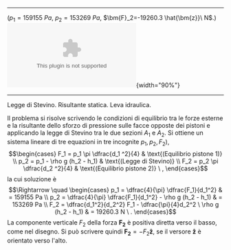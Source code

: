   ---------------------------------------------------------------------------- --------------------------------------------------
                                                                               
   ($p_1=159155\ Pa$, $p_2=153269\ Pa$, $\bm{F}_2=-19260.3 \hat{\bm{z}}\ N$.)   ![image](./fig/leva_idraulica1.eps){width="90%"}
  ---------------------------------------------------------------------------- --------------------------------------------------

Legge di Stevino. Risultante statica. Leva idraulica.

Il problema si risolve scrivendo le condizioni di equilibrio tra le
forze esterne e la risultante dello sforzo di pressione sulle facce
opposte dei pistoni e applicando la legge di Stevino tra le due sezioni
$A_1$ e $A_2$. Si ottiene un sistema lineare di tre equazioni in tre
incognite $p_1, p_2, F_2$), $$\begin{cases}
  F_1 = p_1 \pi \dfrac{d_1 ^2}{4} & \text{(Equilibrio pistone 1)} \\
  p_2 = p_1 - \rho g (h_2 - h_1) & \text{(Legge di Stevino)} \\
  F_2 = p_2 \pi \dfrac{d_2 ^2}{4} & \text{(Equilibrio pistone 2)} \ ,
\end{cases}$$ la cui soluzione è $$\Rightarrow \quad
\begin{cases}
  p_1 = \dfrac{4}{\pi} \dfrac{F_1}{d_1^2}  & = 159155 Pa \\
  p_2 = \dfrac{4}{\pi} \dfrac{F_1}{d_1^2} - \rho g (h_2 - h_1) & = 153269 Pa \\
  F_2 = \dfrac{d_1^2}{d_2^2} F_1 - \dfrac{\pi}{4}d_2^2 \ \rho g (h_2 - h_1) & = 19260.3  N \ .
\end{cases}$$ La componente verticale $F_2$ della forza $\bm{F_2}$ è
positiva diretta verso il basso, come nel disegno. Si può scrivere
quindi $\bm{F_2} = - F_2 \bm{\hat{z}}$, se il versore $\bm{\hat{z}}$ è
orientato verso l'alto.
